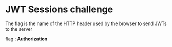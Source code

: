 # JWT Sessions challenge

The flag is the name of the HTTP header used by the browser to send JWTs to the server

flag : **Authorization**